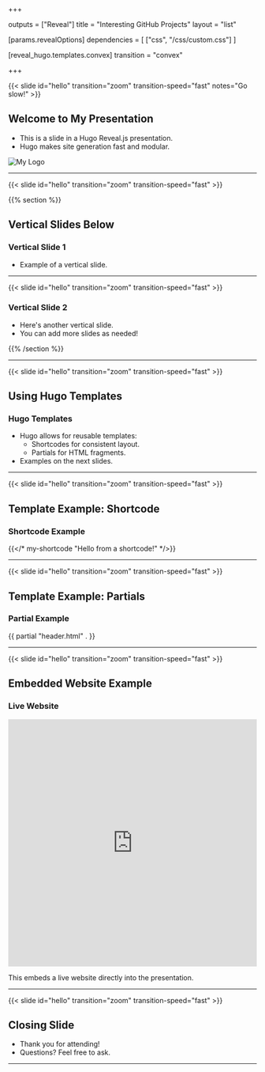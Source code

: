+++

outputs = ["Reveal"]
title = "Interesting GitHub Projects"
layout = "list"

[params.revealOptions]
dependencies = [
  ["css", "/css/custom.css"]
]

[reveal_hugo.templates.convex]
transition = "convex"

+++

{{< slide id="hello" transition="zoom" transition-speed="fast" notes="Go slow!" >}}

## Welcome to My Presentation
- This is a slide in a Hugo Reveal.js presentation.
- Hugo makes site generation fast and modular.

<img src="/Untitled.png" alt="My Logo" style="border: none; box-shadow: none;">

---

{{< slide id="hello" transition="zoom" transition-speed="fast" >}}

{{% section %}}

## Vertical Slides Below

### Vertical Slide 1
- Example of a vertical slide.

---

{{< slide id="hello" transition="zoom" transition-speed="fast" >}}

### Vertical Slide 2
- Here's another vertical slide.
- You can add more slides as needed!

{{% /section %}}

---

{{< slide id="hello" transition="zoom" transition-speed="fast" >}}

## Using Hugo Templates

### Hugo Templates
- Hugo allows for reusable templates:
  - Shortcodes for consistent layout.
  - Partials for HTML fragments.
- Examples on the next slides.

---

{{< slide id="hello" transition="zoom" transition-speed="fast" >}}

## Template Example: Shortcode

### Shortcode Example

{{</* my-shortcode "Hello from a shortcode!" */>}}

---

{{< slide id="hello" transition="zoom" transition-speed="fast" >}}

## Template Example: Partials

### Partial Example

{{ partial "header.html" . }}

---

{{< slide id="hello" transition="zoom" transition-speed="fast" >}}

## Embedded Website Example

### Live Website

<iframe src="https://agilebuckle.com" style="width: 100%; height: 500px; border: none;"></iframe>

This embeds a live website directly into the presentation.

---

{{< slide id="hello" transition="zoom" transition-speed="fast" >}}

## Closing Slide
- Thank you for attending!
- Questions? Feel free to ask.

---
